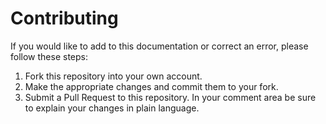 # Contributing

If you would like to add to this documentation or correct an error, please follow these steps:

1. Fork this repository into your own account.
2. Make the appropriate changes and commit them to your fork.
3. Submit a Pull Request to this repository. In your comment area be sure to explain your changes in plain language.